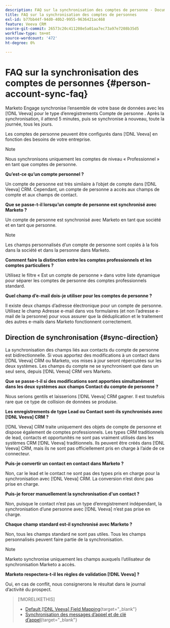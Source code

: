 ```yaml
---
description: FAQ sur la synchronisation des comptes de personne - Documents Marketo - Documentation du produit
title: FAQ sur la synchronisation des comptes de personnes
exl-id: b77bb44f-94d0-40b2-9955-9636421ac468
feature: Veeva CRM
source-git-commit: 26573c20c411208e5a01aa7ec73a97e7208b35d5
workflow-type: tm+mt
source-wordcount: '472'
ht-degree: 0%

---
```


# FAQ sur la synchronisation des comptes de personnes {#person-account-sync-faq}

Marketo Engage synchronise l’ensemble de votre base de données avec les [!DNL Veeva] pour le type d’enregistrements Compte de personne . Après la synchronisation, il attend 5 minutes, puis se synchronise à nouveau, toute la journée, tous les jours.

Les comptes de personne peuvent être configurés dans [!DNL Veeva] en fonction des besoins de votre entreprise.

>[!NOTE]
>
>Nous synchronisons uniquement les comptes de niveau « Professionnel » en tant que comptes de personne.

**Qu’est-ce qu’un compte personnel ?**

Un compte de personne est très similaire à l’objet de compte dans [!DNL Veeva] CRM. Cependant, un compte de personne a accès aux champs de compte et aux champs de contact.

**Que se passe-t-il lorsqu’un compte de personne est synchronisé avec Marketo ?**

Un compte de personne est synchronisé avec Marketo en tant que société et en tant que personne.

>[!NOTE]
>
>Les champs personnalisés d’un compte de personne sont copiés à la fois dans la société et dans la personne dans Marketo.

**Comment faire la distinction entre les comptes professionnels et les comptes particuliers ?**

Utilisez le filtre « Est un compte de personne » dans votre liste dynamique pour séparer les comptes de personne des comptes professionnels standard.

**Quel champ d’e-mail dois-je utiliser pour les comptes de personne ?**

Il existe deux champs d’adresse électronique pour un compte de personne. Utilisez le champ Adresse e-mail dans vos formulaires (et non l’adresse e-mail de la personne) pour vous assurer que la déduplication et le traitement des autres e-mails dans Marketo fonctionnent correctement.

## Direction de synchronisation {#sync-direction}

La synchronisation des champs liés aux contacts du compte de personne est bidirectionnelle. Si vous apportez des modifications à un contact dans [!DNL Veeva] CRM ou Marketo, vos mises à jour seront répercutées sur les deux systèmes. Les champs du compte ne se synchronisent que dans un seul sens, depuis [!DNL Veeva] CRM vers Marketo.

**Que se passe-t-il si des modifications sont apportées simultanément dans les deux systèmes aux champs Contact du compte de personne ?**

Nous serions gentils et laisserions [!DNL Veeva] CRM gagner. Il est toutefois rare que ce type de collision de données se produise.

**Les enregistrements de type Lead ou Contact sont-ils synchronisés avec [!DNL Veeva] CRM ?**

[!DNL Veeva] CRM traite uniquement des objets de compte de personne et dispose également de comptes professionnels. Les types CRM traditionnels de lead, contacts et opportunités ne sont pas vraiment utilisés dans les systèmes CRM [!DNL Veeva] traditionnels. Ils peuvent être créés dans [!DNL Veeva] CRM, mais ils ne sont pas officiellement pris en charge à l’aide de ce connecteur.

**Puis-je convertir un contact en contact dans Marketo ?**

Non, car le lead et le contact ne sont pas des types pris en charge pour la synchronisation avec [!DNL Veeva] CRM. La conversion n’est donc pas prise en charge.

**Puis-je forcer manuellement la synchronisation d&#39;un contact ?**

Non, puisque le contact n’est pas un type d’enregistrement indépendant, la synchronisation d’une personne avec [!DNL Veeva] n’est pas prise en charge.

**Chaque champ standard est-il synchronisé avec Marketo ?**

Non, tous les champs standard ne sont pas utiles. Tous les champs personnalisés peuvent faire partie de la synchronisation.

>[!NOTE]
>
>Marketo synchronise uniquement les champs auxquels l’utilisateur de synchronisation Marketo a accès.

**Marketo respectera-t-il les règles de validation [!DNL Veeva] ?**

Oui, en cas de conflit, nous consignerons le résultat dans le journal d’activité du prospect.

>[!MORELIKETHIS]
>
>* [Default [!DNL Veeva] Field Mapping](/help/marketo/product-docs/crm-sync/veeva-crm-sync/sync-details/default-veeva-field-mapping.md){target="_blank"}
>* [Synchronisation des messages d’appel et de clé d’appel](/help/marketo/product-docs/crm-sync/veeva-crm-sync/sync-details/syncing-call-and-call-key-messages.md){target="_blank"}
